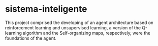# sistema-inteligente
This project comprised the developing of an agent architecture based on reinforcement learning and unsupervised learning, a version of the Q-learning algorithm and the Self-organizing maps, respectively, were the foundations of the agent.
